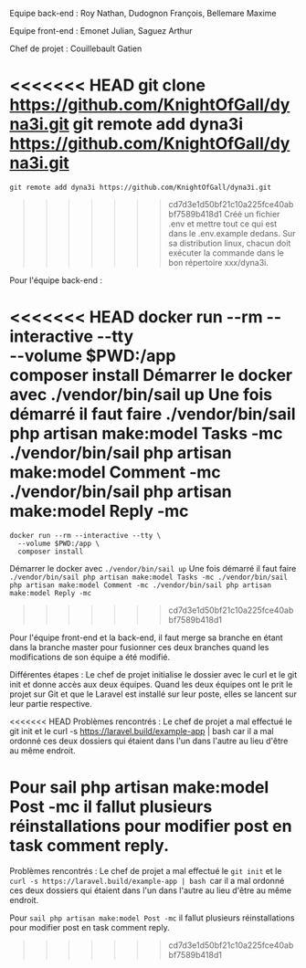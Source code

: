 Equipe back-end : Roy Nathan, Dudognon François, Bellemare Maxime

Equipe front-end : Emonet Julian, Saguez Arthur

Chef de projet : Couillebault Gatien

<<<<<<< HEAD
git clone https://github.com/KnightOfGall/dyna3i.git
git remote add dyna3i https://github.com/KnightOfGall/dyna3i.git
=======
```git clone https://github.com/KnightOfGall/dyna3i.git
git remote add dyna3i https://github.com/KnightOfGall/dyna3i.git
```
>>>>>>> cd7d3e1d50bf21c10a225fce40abbf7589b418d1
Créé un fichier .env et mettre tout ce qui est dans le .env.example dedans. Sur sa distribution linux, chacun doit exécuter la commande dans le bon répertoire xxx/dyna3i.

Pour l'équipe back-end :

<<<<<<< HEAD
docker run --rm --interactive --tty \
  --volume $PWD:/app \
  composer install
Démarrer le docker avec ./vendor/bin/sail up Une fois démarré il faut faire ./vendor/bin/sail php artisan make:model Tasks -mc ./vendor/bin/sail php artisan make:model Comment -mc ./vendor/bin/sail php artisan make:model Reply -mc
=======
```
docker run --rm --interactive --tty \
  --volume $PWD:/app \
  composer install 
  ```
Démarrer le docker avec ```./vendor/bin/sail up``` Une fois démarré il faut faire ```./vendor/bin/sail php artisan make:model Tasks -mc ./vendor/bin/sail php artisan make:model Comment -mc ./vendor/bin/sail php artisan make:model Reply -mc```
>>>>>>> cd7d3e1d50bf21c10a225fce40abbf7589b418d1

Pour l'équipe front-end et la back-end, il faut merge sa branche en étant dans la branche master pour fusionner ces deux branches quand les modifications de son équipe a été modifié.

Différentes étapes : Le chef de projet initialise le dossier avec le curl et le git init et donne accès aux deux équipes. Quand les deux équipes ont le prit le projet sur Git et que le Laravel est installé sur leur poste, elles se lancent sur leur partie respective.

<<<<<<< HEAD
Problèmes rencontrés : Le chef de projet a mal effectué le git init et le curl -s https://laravel.build/example-app | bash car il a mal ordonné ces deux dossiers qui étaient dans l'un dans l'autre au lieu d'être au même endroit.

Pour sail php artisan make:model Post -mc il fallut plusieurs réinstallations pour modifier post en task comment reply.
=======
Problèmes rencontrés : Le chef de projet a mal effectué le ```git init``` et le ```curl -s https://laravel.build/example-app | bash ```car il a mal ordonné ces deux dossiers qui étaient dans l'un dans l'autre au lieu d'être au même endroit.

Pour ```sail php artisan make:model Post -mc``` il fallut plusieurs réinstallations pour modifier post en task comment reply.
>>>>>>> cd7d3e1d50bf21c10a225fce40abbf7589b418d1

